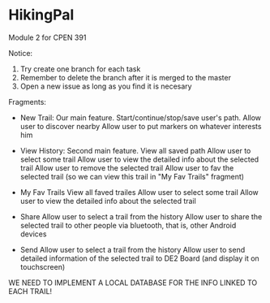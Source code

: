 # HikingPal
Module 2 for CPEN 391

Notice:
   1. Try create one branch for each task
   2. Remember to delete the branch after it is merged to the master
   3. Open a new issue as long as you find it is necesary

Fragments:
- New Trail: Our main feature. 
    Start/continue/stop/save user's path.
    Allow user to discover nearby
    Allow user to put markers on whatever interests him

- View History: Second main feature. 
    View all saved path
    Allow user to select some trail
    Allow user to view the detailed info about the selected trail
    Allow user to remove the selected trail
    Allow user to fav the selected trail (so we can view this trail in "My Fav Trails" fragment)

- My Fav Trails
    View all faved trailes 
    Allow user to select some trail
    Allow user to view the detailed info about the selected trail

- Share
    Allow user to select a trail from the history
    Allow user to share the selected trail to other people via bluetooth, that is, other Android devices

- Send
    Allow user to select a trail from the history
    Allow user to send detailed information of the selected trail to DE2 Board (and display it on touchscreen)

WE NEED TO IMPLEMENT A LOCAL DATABASE FOR THE INFO LINKED TO EACH TRAIL!
